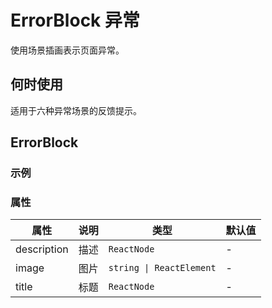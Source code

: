 # ErrorBlock 异常

使用场景插画表示页面异常。

## 何时使用

适用于六种异常场景的反馈提示。

## ErrorBlock

### 示例

<code src="./demos/demo1.tsx"></code>

<!--<code src="./demos/demo-full-page.tsx"></code>-->

<!--<code src="./demos/demo2.tsx"></code>-->

### 属性

| 属性        | 说明 | 类型                     | 默认值 |
| ----------- | ---- | ------------------------ | ------ |
| description | 描述 | `ReactNode`              | -      |
| image       | 图片 | `string \| ReactElement` | -      |
| title       | 标题 | `ReactNode`              | -      |
